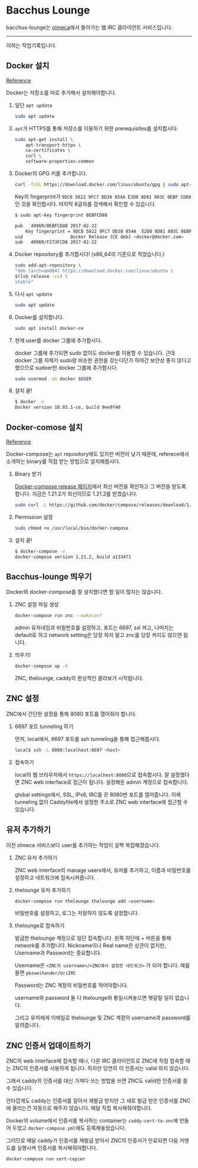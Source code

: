 # Bacchus Lounge

bacchus-lounge는 [olmeca](olmeca.snucse.org)에서 돌아가는 웹 IRC 클라이언트 서비스입니다.

------

이하는 작업기록입니다.

## Docker 설치

[Reference](https://docs.docker.com/install/linux/docker-ce/ubuntu/)

Docker는 저장소를 따로 추가해서 설치해야합니다.

1. 일단 `apt update`

    ```bash
    sudo apt update
    ```

1. `apt`가 HTTPS를 통해 저장소를 이용하기 위한 prerequisites를 설치합시다.

    ```bash
    sudo apt-get install \
        apt-transport-https \
        ca-certificates \
        curl \
        software-properties-common
    ```

1. Docker의 GPG 키를 추가합니다.

    ```bash
    curl -fsSL https://download.docker.com/linux/ubuntu/gpg | sudo apt-key add -
    ```

    Key의 fingerprint가 `9DC8 5822 9FC7 DD38 854A E2D8 8D81 803C 0EBF CD88`인 것을 확인합시다.
    마지막 8글자를 검색해서 확인할 수 있습니다.

    ```bash
    $ sudo apt-key fingerprint 0EBFCD88

    pub   4096R/0EBFCD88 2017-02-22
        Key fingerprint = 9DC8 5822 9FC7 DD38 854A  E2D8 8D81 803C 0EBF CD88
    uid                  Docker Release (CE deb) <docker@docker.com>
    sub   4096R/F273FCD8 2017-02-22
    ```

1. Docker repository를 추가합시다! (x86_64의 기준으로 적었습니다.)

    ```bash
    sudo add-apt-repository \
    "deb [arch=amd64] https://download.docker.com/linux/ubuntu \
    $(lsb_release -cs) \
    stable"
    ```

1. 다시 `apt update`

    ```bash
    sudo apt update
    ```

1. Docker를 설치합니다.

    ```bash
    sudo apt install docker-ce
    ```

1. 현재 user를 docker 그룹에 추가합시다.

    docker 그룹에 추가되면 sudo 없이도 docker를 이용할 수 있습니다. 근데 docker 그룹 자체가 sudo랑 비슷한 권한을 갖는다던가 하여간 보안상 좋지 않다고 했으므로 sudoer만 docker 그룹에 추가합시다.

    ```bash
    sudo usermod -aG docker $USER
    ```

1. 설치 끝!

    ```bash
    $ docker -v
    Docker version 18.03.1-ce, build 9ee9f40
    ```

## Docker-comose 설치

[Reference](https://docs.docker.com/compose/install/)

Docker-compose는 `apt` repository에도 있지만 버전이 낮기 때문에, referece에서 소개하는 binary를 직접 받는 방법으로 설치해봅시다.

1. Binary 받기

    [Docker-compose release 페이지](https://github.com/docker/compose/releases)에서 최신 버전을 확인하고 그 버전을 받도록 합니다. 지금은 1.21.2가 최신이므로 1.21.2를 받겠습니다.

    ```bash
    sudo curl -L https://github.com/docker/compose/releases/download/1.21.2/docker-compose-$(uname -s)-$(uname -m) -o /usr/local/bin/docker-compose
    ```

1. Permission 설정

    ```bash
    sudo chmod +x /usr/local/bin/docker-compose
    ```

1. 설치 끝!

    ```bash
    $ docker-compose -v
    docker-compose version 1.21.2, build a133471
    ```

## Bacchus-lounge 띄우기

Docker와 docker-compose를 잘 설치했다면 할 일이 많지는 않습니다.

1. ZNC 설정 파일 생성

    ```bash
    docker-compose run znc --makeconf
    ```

    admin 유저네임과 비밀번호를 설정하고, 포트는 6697, ssl 켜고, 나머지는 default로 하고 network setting은 당장 하지 말고 znc를 당장 켜지도 않으면 됩니다.

1. 띄우기!

    ```bash
    docker-compose up -d
    ```

    ZNC, thelounge, caddy의 환상적인 콜라보가 시작됩니다.

## ZNC 설정

ZNC에서 간단한 설정을 통해 8080 포트를 열어줘야 합니다.

1. 6697 포트 tunneling 하기

    먼저, local에서, 6697 포트를 ssh tunneling을 통해 접근해봅시다.

    ```bash
    local$ ssh -L 8080:localhost:6697 <host>
    ```

1. 접속하기

    local의 웹 브라우저에서 `https://localhost:8080`으로 접속합시다.
    잘 설정했다면 ZNC web interface로 접근이 됩니다. 설정해둔 admin 계정으로 접속합니다.

    global settings에서, SSL, IPv6, IRC를 끈 8080번 포트를 열어줍니다. 이제 tunneling 없이 Caddyfile에서 설정한 주소로 ZNC web interface에 접근할 수 있습니다.

## 유저 추가하기

이전 olmeca 서비스보다 user를 추가하는 작업이 살짝 복잡해졌습니다.

1. ZNC 유저 추가하기

    ZNC web interface의 manage users에서, 유저를 추가하고, 이름과 비밀번호를 설정하고 네트워크에 접속시켜줍니다.

1. thelounge 유저 추가하기

    ```bash
    docker-compose run thelounge thelounge add <username>
    ```

    비밀번호를 설정하고, 로그는 저장하지 않도록 설정합니다.

1. thelounge로 접속하기

    발급한 thelounge 계정으로 일단 접속합니다. 왼쪽 하단에 + 버튼을 통해 network를 추가합니다.
    Nickname이나 Real name은 상관이 없지만, Username과 Password는 중요합니다.

    Username은 `<ZNC의 username>/<ZNC에서 설정한 네트워크>` 가 되야 합니다.
    예를 들면 `pbzweihander/UriIRC`

    Password는 ZNC 계정의 비밀번호를 적어야합니다.

    username와 password 둘 다 thelounge와 통일시켜놓으면 헷갈릴 일이 없습니다.

    그리고 유저에게 이메일로 thelounge 및 ZNC 계정의 username과 password를 알려줍니다.

## ZNC 인증서 업데이트하기

ZNC의 web interface에 접속할 때나, 다른 IRC 클라이언트로 ZNC에 직접 접속할 때는 ZNC의 인증서를 사용하게 됩니다.
하지만 당연히 이 인증서는 valid 하지 않습니다.

그래서 caddy의 인증서를 대신 가져다 쓰는 방법을 쓰면 ZNC도 valid한 인증서를 쓸 수 있습니다.

안타깝게도 caddy는 인증서를 알아서 재발급 받지만 그 새로 발급 받은 인증서를 ZNC에 물리는건 자동으로 해주지 않습니다.
매달 직접 복사해줘야합니다.

Docker의 volume에서 인증서를 복사하는 container는 `caddy-cert-to-znc`에 만들어 두었고 `docker-compose.yml`에도 등록해놓았습니다.

그러므로 매달 caddy가 인증서를 재발급 받아서 ZNC의 인증서가 만료되면 다음 커맨드를 실행시켜 인증서를 복사해줘야합니다.

```bash
docker-compose run cert-copier
```
